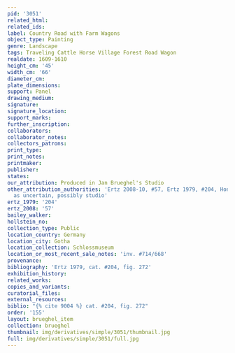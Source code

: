 ```yaml
---
pid: '3051'
related_html: 
related_ids: 
label: Country Road with Farm Wagons
object_type: Painting
genre: Landscape
tags: Traveling Cattle Horse Village Forest Road Wagon
realdate: 1609-1610
height_cm: '45'
width_cm: '66'
diameter_cm: 
plate_dimensions: 
support: Panel
drawing_medium: 
signature: 
signature_location: 
support_marks: 
further_inscription: 
collaborators: 
collaborator_notes: 
collectors_patrons: 
print_type: 
print_notes: 
printmaker: 
publisher: 
states: 
our_attribution: Produced in Jan Brueghel's Studio
other_attribution_authorities: 'Ertz 2008-10, #57, Ertz 1979, #204, Honig database
  as uncertain, possibly studio'
ertz_1979: '204'
ertz_2008: '57'
bailey_walker: 
hollstein_no: 
collection_type: Public
location_country: Germany
location_city: Gotha
location_collection: Schlossmuseum
location_or_most_recent_sale_notes: 'inv. #714/668'
provenance: 
bibliography: 'Ertz 1979, cat. #204, fig. 272'
exhibition_history: 
related_works: 
copies_and_variants: 
curatorial_files: 
external_resources: 
biblio: "{% cite 9004 %} cat. #204, fig. 272"
order: '155'
layout: brueghel_item
collection: brueghel
thumbnail: img/derivatives/simple/3051/thumbnail.jpg
full: img/derivatives/simple/3051/full.jpg
---
```

